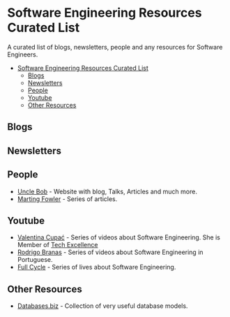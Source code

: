 # Software Engineering Resources Curated List

A curated list of blogs, newsletters, people and any resources for Software Engineers.

- [Software Engineering Resources Curated List](#software-engineering-resources-curated-list)
  - [Blogs](#blogs)
  - [Newsletters](#newsletters)
  - [People](#people)
  - [Youtube](#youtube)
  - [Other Resources](#other-resources)

## Blogs

## Newsletters

## People

- [Uncle Bob](http://cleancoder.com/products) - Website with blog, Talks, Articles and much more.
- [Marting Fowler](https://martinfowler.com/) - Series of articles.

## Youtube

- [Valentina Cupać](https://www.youtube.com/@valentinacupac) - Series of videos about Software Engineering. She is Member of [Tech Excellence](https://www.youtube.com/@TechExcellence)
- [Rodrigo Branas](https://www.youtube.com/@RodrigoBranas) - Series of videos about Software Engineering in Portuguese.
- [Full Cycle](https://www.youtube.com/@FullCycle) - Series of lives about Software Engineering.

## Other Resources
- [Databases.biz](https://databases.biz/data-models/) - Collection of very useful database models.